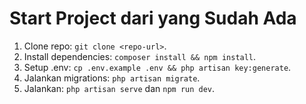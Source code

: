 # Start Project dari yang Sudah Ada
1. Clone repo: `git clone <repo-url>`.
2. Install dependencies: `composer install && npm install`.
3. Setup .env: `cp .env.example .env && php artisan key:generate`.
4. Jalankan migrations: `php artisan migrate`.
5. Jalankan: `php artisan serve` dan `npm run dev`.